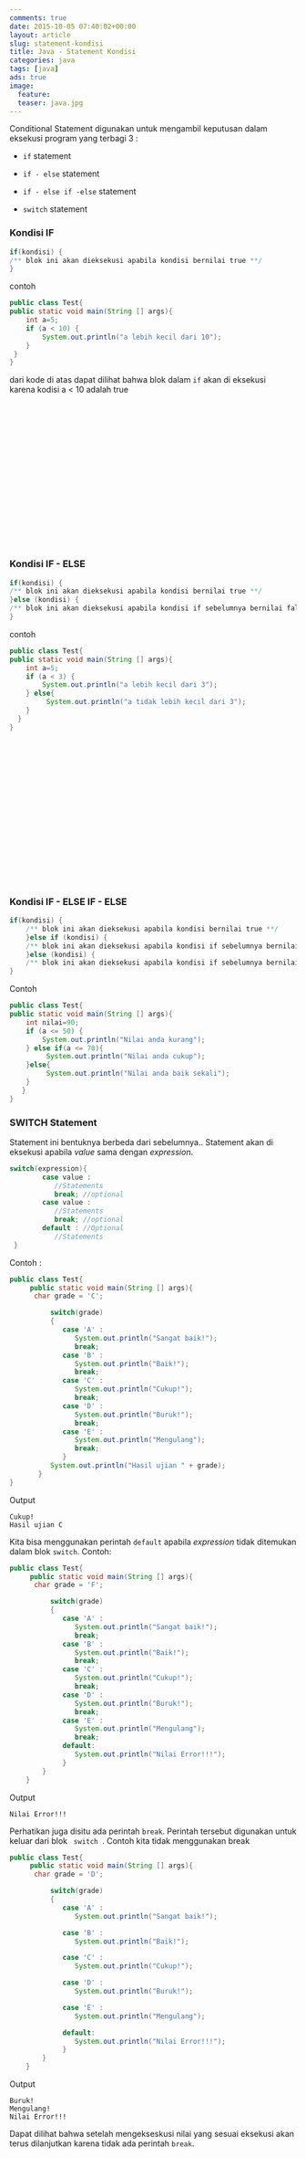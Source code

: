 ```yaml
---
comments: true
date: 2015-10-05 07:40:02+00:00
layout: article
slug: statement-kondisi
title: Java - Statement Kondisi
categories: java
tags: [java]
ads: true
image:
  feature:
  teaser: java.jpg
---
```


Conditional Statement digunakan untuk mengambil keputusan dalam eksekusi program yang terbagi 3 :





  * ` if ` statement


  * ` if - else ` statement


  * ` if - else if -else ` statement


  * ` switch ` statement



<!-- more -->



### Kondisi IF




``` java    
if(kondisi) {
/** blok ini akan dieksekusi apabila kondisi bernilai true **/
}
```



contoh


```java   
public class Test{
public static void main(String [] args){
	int a=5;
	if (a < 10) {
		System.out.println("a lebih kecil dari 10");
	}
 }
}
```



dari kode di atas dapat dilihat bahwa blok dalam `if` akan di eksekusi karena kodisi a < 10 adalah true

<center><script async src="//pagead2.googlesyndication.com/pagead/js/adsbygoogle.js"></script><!-- BOX--><ins class="adsbygoogle"  style="display:inline-block;width:300px;height:250px" data-ad-client="ca-pub-4504493660273886" data-ad-slot="1638134271"></ins><script>(adsbygoogle = window.adsbygoogle || []).push({});</script></center>


### Kondisi IF - ELSE





```java
if(kondisi) {
/** blok ini akan dieksekusi apabila kondisi bernilai true **/
}else (kondisi) {
/** blok ini akan dieksekusi apabila kondisi if sebelumnya bernilai false**/
}
```

contoh


```java   
public class Test{
public static void main(String [] args){
	int a=5;
	if (a < 3) {
		System.out.println("a lebih kecil dari 3");
	} else{
		 System.out.println("a tidak lebih kecil dari 3");
	}
  }
}
```




<center><script async src="//pagead2.googlesyndication.com/pagead/js/adsbygoogle.js"></script><!-- BOX--><ins class="adsbygoogle"  style="display:inline-block;width:300px;height:250px" data-ad-client="ca-pub-4504493660273886" data-ad-slot="1638134271"></ins><script>(adsbygoogle = window.adsbygoogle || []).push({});</script></center>

### Kondisi IF - ELSE IF - ELSE





``` java
if(kondisi) {
    /** blok ini akan dieksekusi apabila kondisi bernilai true **/
    }else if (kondisi) {
    /** blok ini akan dieksekusi apabila kondisi if sebelumnya bernilai false dan kondisi else if ini bernilai true **/
    }else (kondisi) {
    /** blok ini akan dieksekusi apabila kondisi if sebelumnya bernilai false**/
}
```



Contoh


``` java    
public class Test{
public static void main(String [] args){
	int nilai=90;
	if (a <= 50) {
		System.out.println("Nilai anda kurang");
	} else if(a <= 70){
		 System.out.println("Nilai anda cukup");
	}else{
		 System.out.println("Nilai anda baik sekali");
	}
   }
}
```


### SWITCH Statement



Statement ini bentuknya berbeda dari sebelumnya.. Statement akan di eksekusi apabila _value_ sama dengan _expression_.



``` java
switch(expression){
        case value :
           //Statements
           break; //optional
        case value :
           //Statements
           break; //optional
        default : //Optional
           //Statements
 }
```



Contoh :

``` java    
public class Test{
     public static void main(String [] args){
      char grade = 'C';

          switch(grade)
          {
             case 'A' :
                System.out.println("Sangat baik!");
                break;
             case 'B' :
                System.out.println("Baik!");
                break;
             case 'C' :
                System.out.println("Cukup!");
                break;
             case 'D' :
                System.out.println("Buruk!");
                break;
             case 'E' :
                System.out.println("Mengulang");
                break;
             }
          System.out.println("Hasil ujian " + grade);
       }
}
```



Output



    Cukup!
    Hasil ujian C



Kita bisa menggunakan perintah `default` apabila _expression_ tidak ditemukan dalam blok `switch`. Contoh:


``` java    
public class Test{
     public static void main(String [] args){
      char grade = 'F';

          switch(grade)
          {
             case 'A' :
                System.out.println("Sangat baik!");
                break;
             case 'B' :
                System.out.println("Baik!");
                break;
             case 'C' :
                System.out.println("Cukup!");
                break;
             case 'D' :
                System.out.println("Buruk!");
                break;
             case 'E' :
                System.out.println("Mengulang");
                break;
             default:
                System.out.println("Nilai Error!!!");
             }   
        }
    }
```


Output



    Nilai Error!!!



Perhatikan juga disitu ada perintah `break`. Perintah tersebut digunakan untuk keluar dari blok ` switch `. Contoh kita tidak menggunakan break


``` java   
public class Test{
     public static void main(String [] args){
      char grade = 'D';

          switch(grade)
          {
             case 'A' :
                System.out.println("Sangat baik!");

             case 'B' :
                System.out.println("Baik!");

             case 'C' :
                System.out.println("Cukup!");

             case 'D' :
                System.out.println("Buruk!");

             case 'E' :
                System.out.println("Mengulang");

             default:
                System.out.println("Nilai Error!!!");
             }   
        }
    }

```

Output



    Buruk!
    Mengulang!
    Nilai Error!!!



Dapat dilihat bahwa setelah mengekseskusi nilai yang sesuai eksekusi akan terus dilanjutkan karena tidak ada perintah `break`.
